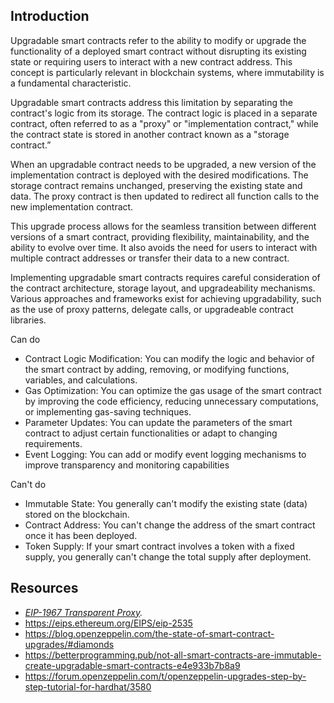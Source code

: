 ## Introduction

Upgradable smart contracts refer to the ability to modify or upgrade the functionality of a deployed smart contract without disrupting its existing state or requiring users to interact with a new contract address. This concept is particularly relevant in blockchain systems, where immutability is a fundamental characteristic.

Upgradable smart contracts address this limitation by separating the contract's logic from its storage. The contract logic is placed in a separate contract, often referred to as a "proxy" or "implementation contract," while the contract state is stored in another contract known as a "storage contract.”

When an upgradable contract needs to be upgraded, a new version of the implementation contract is deployed with the desired modifications. The storage contract remains unchanged, preserving the existing state and data. The proxy contract is then updated to redirect all function calls to the new implementation contract.

This upgrade process allows for the seamless transition between different versions of a smart contract, providing flexibility, maintainability, and the ability to evolve over time. It also avoids the need for users to interact with multiple contract addresses or transfer their data to a new contract.

Implementing upgradable smart contracts requires careful consideration of the contract architecture, storage layout, and upgradeability mechanisms. Various approaches and frameworks exist for achieving upgradability, such as the use of proxy patterns, delegate calls, or upgradeable contract libraries.


Can do
- Contract Logic Modification: You can modify the logic and behavior of the smart contract by adding, removing, or modifying functions, variables, and calculations.
- Gas Optimization: You can optimize the gas usage of the smart contract by improving the code efficiency, reducing unnecessary computations, or implementing gas-saving techniques.
- Parameter Updates: You can update the parameters of the smart contract to adjust certain functionalities or adapt to changing requirements.
- Event Logging: You can add or modify event logging mechanisms to improve transparency and monitoring capabilities

Can't do
- Immutable State: You generally can't modify the existing state (data) stored on the blockchain.
- Contract Address: You can't change the address of the smart contract once it has been deployed.
- Token Supply: If your smart contract involves a token with a fixed supply, you generally can't change the total supply after deployment.

## Resources

- *[EIP-1967 Transparent Proxy](https://eips.ethereum.org/EIPS/eip-1967).*
- https://eips.ethereum.org/EIPS/eip-2535
- https://blog.openzeppelin.com/the-state-of-smart-contract-upgrades/#diamonds
- https://betterprogramming.pub/not-all-smart-contracts-are-immutable-create-upgradable-smart-contracts-e4e933b7b8a9
- https://forum.openzeppelin.com/t/openzeppelin-upgrades-step-by-step-tutorial-for-hardhat/3580
